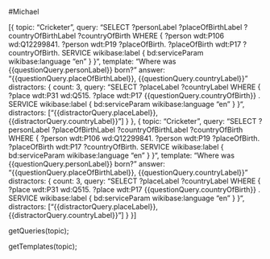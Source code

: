 #Michael

[{
  topic: “Cricketer”,
  query: “SELECT ?personLabel ?placeOfBirthLabel ?countryOfBirthLabel ?countryOfBirth WHERE { ?person wdt:P106 wd:Q12299841. ?person wdt:P19 ?placeOfBirth. ?placeOfBirth wdt:P17 ?countryOfBirth. SERVICE wikibase:label { bd:serviceParam wikibase:language “en” } }“,
  template: “Where was {{questionQuery.personLabel}} born?”
  answer: “{{questionQuery.placeOfBirthLabel}}, {{questionQuery.countryLabel}}”
  distractors: {
    count: 3,
    query: “SELECT ?placeLabel ?countryLabel WHERE { ?place wdt:P31 wd:Q515. ?place wdt:P17 {{questionQuery.countryOfBirth}} . SERVICE wikibase:label { bd:serviceParam wikibase:language “en” } }“,
    distractors: [“{{distractorQuery.placeLabel}}, {{distractorQuery.countryLabel}}”]
  }
},
{
  topic: “Cricketer”,
  query: “SELECT ?personLabel ?placeOfBirthLabel ?countryOfBirthLabel ?countryOfBirth WHERE { ?person wdt:P106 wd:Q12299841. ?person wdt:P19 ?placeOfBirth. ?placeOfBirth wdt:P17 ?countryOfBirth. SERVICE wikibase:label { bd:serviceParam wikibase:language “en” } }“,
  template: “Where was {{questionQuery.personLabel}} born?”
  answer: “{{questionQuery.placeOfBirthLabel}}, {{questionQuery.countryLabel}}”
  distractors: {
    count: 3,
    query: “SELECT ?placeLabel ?countryLabel WHERE { ?place wdt:P31 wd:Q515. ?place wdt:P17 {{questionQuery.countryOfBirth}} . SERVICE wikibase:label { bd:serviceParam wikibase:language “en” } }“,
    distractors: [“{{distractorQuery.placeLabel}}, {{distractorQuery.countryLabel}}”]
  }
}]

getQueries(topic);

getTemplates(topic);